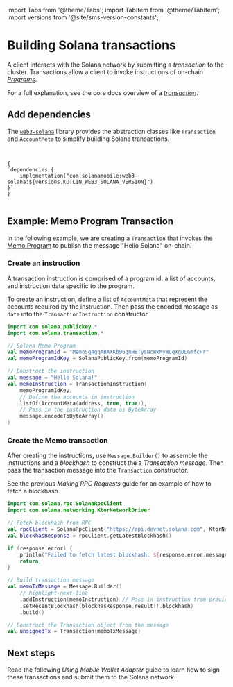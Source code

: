 import Tabs from '@theme/Tabs';
import TabItem from '@theme/TabItem';
import versions from '@site/sms-version-constants';

# Building Solana transactions

A client interacts with the Solana network by submitting a _transaction_ to the cluster. Transactions
allow a client to invoke instructions of on-chain [_Programs_](https://docs.solana.com/developing/intro/programs).

For a full explanation, see the core docs overview of a [_transaction_](https://docs.solana.com/developing/programming-model/transactions).

## Add dependencies

The [`web3-solana`](https://github.com/solana-mobile/web3-core) library provides the abstraction classes like `Transaction` and `AccountMeta` to simplify building Solana transactions.

<Tabs>
<TabItem value="build.gradle.kts" label="build.gradle.kts">

<pre><code language="groovy">

{
`dependencies {
    implementation("com.solanamobile:web3-solana:${versions.KOTLIN_WEB3_SOLANA_VERSION}")
}`
}

</code></pre>

</TabItem>
</Tabs>

## Example: Memo Program Transaction

In the following example, we are creating a `Transaction` that invokes the [Memo Program](https://spl.solana.com/memo) to publish the message "Hello Solana" on-chain.

### Create an instruction

A transaction instruction is comprised of a program id, a list of accounts, and instruction data specific to the program.

To create an instruction, define a list of `AccountMeta` that represent the accounts required by the instruction.
Then pass the encoded message as `data` into the `TransactionInstruction` constructor.

```kotlin
import com.solana.publickey.*
import com.solana.transaction.*

// Solana Memo Program
val memoProgramId = "MemoSq4gqABAXKb96qnH8TysNcWxMyWCqXgDLGmfcHr"
val memoProgramIdKey = SolanaPublicKey.from(memoProgramId)

// Construct the instruction
val message = "Hello Solana!"
val memoInstruction = TransactionInstruction(
    memoProgramIdKey,
    // Define the accounts in instruction
    listOf(AccountMeta(address, true, true)),
    // Pass in the instruction data as ByteArray
    message.encodeToByteArray()
)
```

### Create the Memo transaction

After creating the instructions, use `Message.Builder()` to assemble the instructions and a _blockhash_ to construct the a _Transaction message_. Then
pass the transaction message into the `Transaction` constructor.

See the previous _Making RPC Requests_ guide for an example of how to fetch a blockhash.

```kotlin
import com.solana.rpc.SolanaRpcClient
import com.solana.networking.KtorNetworkDriver

// Fetch blockhash from RPC
val rpcClient = SolanaRpcClient("https://api.devnet.solana.com", KtorNetworkDriver())
val blockhasResponse = rpcClient.getLatestBlockhash()

if (response.error) {
    println("Failed to fetch latest blockhash: ${response.error.message}")
    return;
}

// Build transaction message
val memoTxMessage = Message.Builder()
    // highlight-next-line
    .addInstruction(memoInstruction) // Pass in instruction from previous step
    .setRecentBlockhash(blockhasResponse.result!!.blockhash)
    .build()

// Construct the Transaction object from the message
val unsignedTx = Transaction(memoTxMessage)
```

## Next steps

Read the following _Using Mobile Wallet Adapter_ guide to learn how to sign these transactions and submit them to the Solana network.
